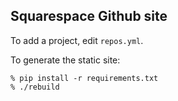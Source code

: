 
Squarespace Github site
-----------------------

To add a project, edit `repos.yml`.

To generate the static site:

    % pip install -r requirements.txt
    % ./rebuild

